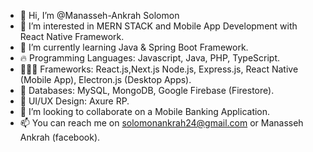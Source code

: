 - 👋 Hi, I’m @Manasseh-Ankrah Solomon
- 👀 I’m interested in MERN STACK and Mobile App Development with React Native Framework.
- 🌱 I’m currently learning Java & Spring Boot Framework.
- 🔥 Programming Languages: Javascript, Java, PHP, TypeScript.
- 👨🏽‍💻 Frameworks: React.js,Next.js Node.js, Express.js, React Native (Mobile App), Electron.js (Desktop Apps).
- 💯 Databases: MySQL, MongoDB, Google Firebase (Firestore).
- 💛 UI/UX Design: Axure RP.
- 💞️ I’m looking to collaborate on a Mobile Banking Application.
- 📫 You can reach me on solomonankrah24@gmail.com or Manasseh Ankrah (facebook).

<!---
Manasseh-Ankrah/Manasseh-Ankrah is a ✨ special ✨ repository because its `README.md` (this file) appears on your GitHub profile.
You can click the Preview link to take a look at your changes.
--->
